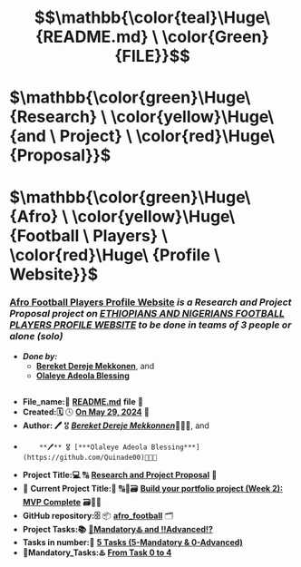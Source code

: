 # $$\mathbb{\color{teal}\Huge\ {README.md} \ \color{Green}{FILE}}$$
# $\mathbb{\color{green}\Huge\ {Research} \ \color{yellow}\Huge\ {and \ Project} \ \color{red}\Huge\ {Proposal}\}$
# $\mathbb{\color{green}\Huge\ {Afro} \ \color{yellow}\Huge\ {Football \ Players} \ \color{red}\Huge\ {Profile \ Website}\}$


### [**Afro Football Players Profile Website**](https://intranet.alxswe.com/projects/564) *is a Research and Project Proposal project on <ins>**ETHIOPIANS AND NIGERIANS FOOTBALL PLAYERS PROFILE WEBSITE**</ins> to be done in teams of 3 people or alone (solo)*
* ***Done by:*** 
  * [**Bereket Dereje Mekkonen**](https://github.com/BekiHabesha), and
  * [**Olaleye Adeola Blessing**](https://github.com/Quinade00)
##

* **File_name:📝** [**README.md**](https://github.com/BekiHabesha/afro_football/blob/master/README.md) **file** 📒
* **Created:🗓** 🕓 [**On May 29, 2024**](https://www.wincalendar.com/Holiday-Calendar/January-2024?v=2) 📅
* **Author: 🖊** 🎖 [***Bereket Dereje Mekkonnen***](https://github.com/BekiHabesha)👨🏽‍💻, and
*         **🖊** 🎖 [***Olaleye Adeola Blessing***](https://github.com/Quinade00)👨🏽‍💻
* **Project Title:💻**  🔠 [**Research and Project Proposal**](https://intranet.alxswe.com/projects/564) 🔡
* 🛑 **Current Project Title:🛑**  🔠💽🗃 [**Build your portfolio project (Week 2): MVP Complete**](https://intranet.alxswe.com/projects/564) 🗃💽🔡
* **GitHub repository:🗄** 📦 [**afro_football**](https://github.com/BekiHabesha/afro_football) 🗂
* **Project Tasks:📚** <ins>**🛑Mandatory♨️ and ‼️Advanced⁉️**</ins>
* **Tasks in number:🔢** <ins>**5 Tasks (5-Mandatory & 0-Advanced)**</ins>
* **🛑Mandatory_Tasks:♨️** <ins>**From Task 0 to 4**</ins>

###
